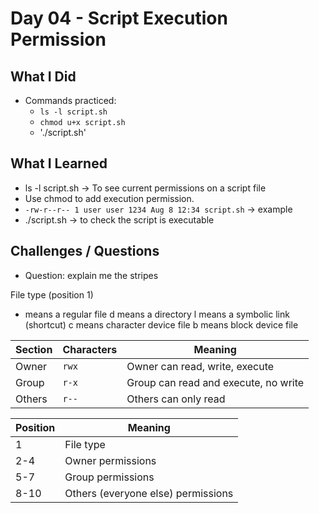# Day 04 - Script Execution Permission

## What I Did
- Commands practiced:
  - `ls -l script.sh`
  - `chmod u+x script.sh`
  - './script.sh'

## What I Learned
- ls -l script.sh -> To see current permissions on a script file
- Use chmod to add execution permission.
- `-rw-r--r-- 1 user user 1234 Aug 8 12:34 script.sh` -> example
- ./script.sh -> to check the script is executable 

## Challenges / Questions
- Question: explain me the stripes

File type (position 1)
- means a regular file
d means a directory
l means a symbolic link (shortcut)
c means character device file
b means block device file
  
| Section | Characters | Meaning                              |
| ------- | ---------- | ------------------------------------ |
| Owner   | `rwx`      | Owner can read, write, execute       |
| Group   | `r-x`      | Group can read and execute, no write |
| Others  | `r--`      | Others can only read                 |


| Position | Meaning                            |
| -------- | ---------------------------------- |
| 1        | File type                          |
| 2-4      | Owner permissions                  |
| 5-7      | Group permissions                  |
| 8-10     | Others (everyone else) permissions |

